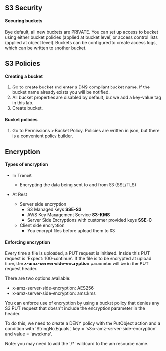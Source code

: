 ## S3 Security

#### Securing buckets
Bye default, all new buckets are PRIVATE. You can set up access to bucket using
either bucket policies (applied at bucket level) or access control lists
(applied at object level). Buckets can be configured to create access logs,
which can be written to another bucket.

## S3 Policies

#### Creating a bucket
1. Go to create bucket and enter a DNS compliant bucket name. If the bucket name
already exists you will be notified.
2. All bucket properties are disabled by default, but we add a key-value tag in
this lab.
3. Create bucket.

#### Bucket policies
1. Go to Permissions > Bucket Policy. Policies are written in json, but there is
a convenient policy builder.

## Encryption

#### Types of encryption
* In Transit
  - Encrypting the data being sent to and from S3 (SSL/TLS)

* At Rest
  - Server side encryption
      - S3 Managed Keys **SSE-S3**
      - AWS Key Management Service **S3-KMS**
      - Server Side Encryptions with customer provided keys **SSE-C**
  - Client side encryption
      - You encrypt files before upload them to S3

#### Enforcing encryption
Every time a file is uploaded, a PUT request is initiated. Inside this PUT
request is 'Expect: 100-continue'. If the file is to be encrypted at upload
time, the **x-amz-server-side-encryption** parameter will be in the PUT request
header.

There are two options available:
- x-amz-server-side-encryption: AES256
- x-amz-server-side-encryption: ams:kms

You can enforce use of encryption by using a bucket policy that denies any S3
PUT request that doesn't include the encryption parameter in the header.

To do this, we need to create a DENY policy with the PutObject action and a
condition with 'StringNotEquals', key = 's3:x-amz-server-side-encryption' and
value = 'aws:kms'.

Note: you may need to add the '/*' wildcard to the arn resource name.
